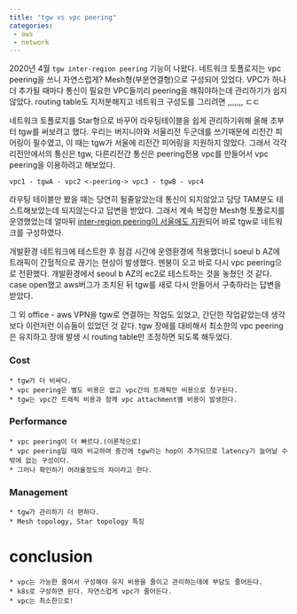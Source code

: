 ```yaml
---
title: "tgw vs vpc peering"
categories:
 - aws
 - network
---
```

2020년 4월 ```tgw inter-region peering``` 기능이 나왔다.
네트워크 토폴로지는 vpc peering을 쓰니 자연스럽게? Mesh형(부분연결형)으로 구성되어 있었다.
VPC가 하나 더 추가될 때마다 통신이 필요한 VPC들끼리 peering을 해줘야하는데 관리하기가 쉽지않았다.
routing table도 지저분해지고 네트워크 구성도를 그리려면 ,,,,,,, ㄷㄷ

네트워크 토폴로지를 Star형으로 바꾸어 라우팅테이블을 쉽게 관리하기위해 올해 초부터 tgw를 써보려고 했다.
우리는 버지니아와 서울리전 두군데를 쓰기때문에 리전간 피어링이 필수였고, 이 때는 tgw가 서울에 리전간 피어링을 지원하지 않았다.
그래서 각각 리전안에서의 통신은 tgw, 다른리전간 통신은 peering전용 vpc를 만들어서 vpc peering을 이용하려고 해보았다.

```
vpc1 - tgwA - vpc2 <-peering-> vpc3 - tgwB - vpc4
```

라우팅 테이블만 봤을 때는 당연히 될줄알았는데 통신이 되지않았고 담당 TAM분도 테스트해보았는데 되지않는다고 답변을 받았다.
그래서 계속 복잡한 Mesh형 토폴로지를 운영했었는데 얼마뒤 [inter-region peering이 서울에도 지원](https://aws.amazon.com/about-aws/whats-new/2020/04/aws-transit-gateway-now-supports-inter-region-peering-in-11-additional-regions/)되어 바로 tgw로 네트워크를 구성하였다.

개발환경 네트워크에 테스트한 후 점검 시간에 운영환경에 적용했더니 soeul b AZ에 트래픽이 간헐적으로 끊기는 현상이 발생했다. 멘붕이 오고 바로 다시 vpc peering으로 전환했다.
개발환경에서 seoul b AZ의 ec2로 테스트하는 것을 놓쳤던 것 같다.
case open했고 aws버그가 조치된 뒤 tgw를 새로 다시 만들어서 구축하라는 답변을 받았다.

그 외 office - aws VPN을 tgw로 연결하는 작업도 있었고, 간단한 작업같았는데 생각보다 이런저런 이슈들이 있었던 것 같다.
tgw 장애를 대비해서 최소한의 vpc peering은 유지하고 장애 발생 시 routing table만 조정하면 되도록 해두었다.

### Cost
    * tgw가 더 비싸다.
    * vpc peering은 별도 비용은 없고 vpc간의 트래픽만 비용으로 청구된다.
    * tgw는 vpc간 트래픽 비용과 함께 vpc attachment별 비용이 발생한다.

### Performance
    * vpc peering이 더 빠르다.(이론적으로)
    * vpc peering일 때와 비교하여 중간에 tgw라는 hop이 추가되므로 latency가 늘어날 수 밖에 없는 구성이다.
    * 그러나 확인하기 어려울정도의 차이라고 한다.

### Management
    * tgw가 관리하기 더 편하다.
    * Mesh topology, Star topology 특징

# conclusion
    * vpc는 가능한 줄여서 구성해야 유지 비용을 줄이고 관리하는데에 부담도 줄어든다.
    * k8s로 구성하면 된다. 자연스럽게 vpc가 줄어든다.
    * vpc는 최소한으로!